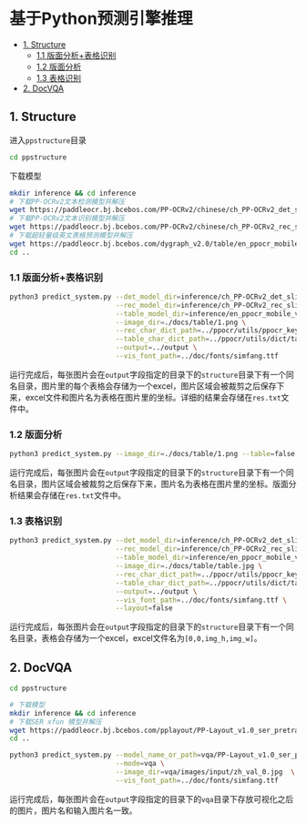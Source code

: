 # 基于Python预测引擎推理

- [1. Structure](#1)
  - [1.1 版面分析+表格识别](#1.1)
  - [1.2 版面分析](#1.2)
  - [1.3 表格识别](#1.3)
- [2. DocVQA](#2)

<a name="1"></a>
## 1. Structure
进入`ppstructure`目录

```bash
cd ppstructure
````
下载模型
```bash
mkdir inference && cd inference
# 下载PP-OCRv2文本检测模型并解压
wget https://paddleocr.bj.bcebos.com/PP-OCRv2/chinese/ch_PP-OCRv2_det_slim_quant_infer.tar && tar xf ch_PP-OCRv2_det_slim_quant_infer.tar
# 下载PP-OCRv2文本识别模型并解压
wget https://paddleocr.bj.bcebos.com/PP-OCRv2/chinese/ch_PP-OCRv2_rec_slim_quant_infer.tar && tar xf ch_PP-OCRv2_rec_slim_quant_infer.tar
# 下载超轻量级英文表格预测模型并解压
wget https://paddleocr.bj.bcebos.com/dygraph_v2.0/table/en_ppocr_mobile_v2.0_table_structure_infer.tar && tar xf en_ppocr_mobile_v2.0_table_structure_infer.tar
cd ..
```
<a name="1.1"></a>
### 1.1 版面分析+表格识别
```bash
python3 predict_system.py --det_model_dir=inference/ch_PP-OCRv2_det_slim_quant_infer \
                          --rec_model_dir=inference/ch_PP-OCRv2_rec_slim_quant_infer \
                          --table_model_dir=inference/en_ppocr_mobile_v2.0_table_structure_infer \
                          --image_dir=./docs/table/1.png \
                          --rec_char_dict_path=../ppocr/utils/ppocr_keys_v1.txt \
                          --table_char_dict_path=../ppocr/utils/dict/table_structure_dict.txt \
                          --output=../output \
                          --vis_font_path=../doc/fonts/simfang.ttf
```
运行完成后，每张图片会在`output`字段指定的目录下的`structure`目录下有一个同名目录，图片里的每个表格会存储为一个excel，图片区域会被裁剪之后保存下来，excel文件和图片名为表格在图片里的坐标。详细的结果会存储在`res.txt`文件中。

<a name="1.2"></a>
### 1.2 版面分析
```bash
python3 predict_system.py --image_dir=./docs/table/1.png --table=false --ocr=false --output=../output/
```
运行完成后，每张图片会在`output`字段指定的目录下的`structure`目录下有一个同名目录，图片区域会被裁剪之后保存下来，图片名为表格在图片里的坐标。版面分析结果会存储在`res.txt`文件中。

<a name="1.3"></a>
### 1.3 表格识别
```bash
python3 predict_system.py --det_model_dir=inference/ch_PP-OCRv2_det_slim_quant_infer \
                          --rec_model_dir=inference/ch_PP-OCRv2_rec_slim_quant_infer \
                          --table_model_dir=inference/en_ppocr_mobile_v2.0_table_structure_infer \
                          --image_dir=./docs/table/table.jpg \
                          --rec_char_dict_path=../ppocr/utils/ppocr_keys_v1.txt \
                          --table_char_dict_path=../ppocr/utils/dict/table_structure_dict.txt \
                          --output=../output \
                          --vis_font_path=../doc/fonts/simfang.ttf \
                          --layout=false
```
运行完成后，每张图片会在`output`字段指定的目录下的`structure`目录下有一个同名目录，表格会存储为一个excel，excel文件名为`[0,0,img_h,img_w]`。

<a name="2"></a>
## 2. DocVQA

```bash
cd ppstructure

# 下载模型
mkdir inference && cd inference
# 下载SER xfun 模型并解压
wget https://paddleocr.bj.bcebos.com/pplayout/PP-Layout_v1.0_ser_pretrained.tar && tar xf PP-Layout_v1.0_ser_pretrained.tar
cd ..

python3 predict_system.py --model_name_or_path=vqa/PP-Layout_v1.0_ser_pretrained/ \
                          --mode=vqa \
                          --image_dir=vqa/images/input/zh_val_0.jpg  \
                          --vis_font_path=../doc/fonts/simfang.ttf
```
运行完成后，每张图片会在`output`字段指定的目录下的`vqa`目录下存放可视化之后的图片，图片名和输入图片名一致。
